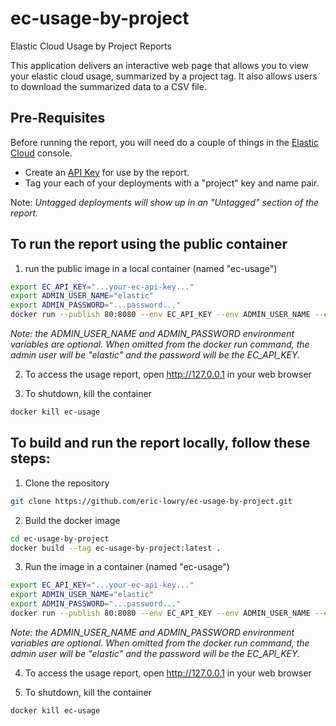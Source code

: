 # ec-usage-by-project
Elastic Cloud Usage by Project Reports

This application delivers an interactive web page that allows you 
to view your elastic cloud usage, summarized by a project tag.
It also allows users to download the summarized data to a CSV file.

## Pre-Requisites

Before running the report, you will need do a couple of things
in the [Elastic Cloud](https://cloud.elastic.co) console.

* Create an [API Key](https://cloud.elastic.co/deployment-features/keys) for use by the report.
* Tag your each of your deployments with a "project" key and name pair.

Note: _Untagged deployments will show up in an "Untagged" section of the report._

## To run the report using the public container

1. run the public image in a local container (named "ec-usage")

```bash
export EC_API_KEY="...your-ec-api-key..."
export ADMIN_USER_NAME="elastic"
export ADMIN_PASSWORD="...password..."
docker run --publish 80:8080 --env EC_API_KEY --env ADMIN_USER_NAME --env ADMIN_PASSWORD --rm --name ec-usage --detach gcr.io/elastic-sa/ec-usage-by-project:latest
```

_Note: the ADMIN_USER_NAME and ADMIN_PASSWORD environment variables are optional.  When omitted from the docker run command, the admin user will be "elastic" and the password will be the EC_API_KEY._

2. To access the usage report, open http://127.0.0.1 in your web browser

3. To shutdown, kill the container

```bash
docker kill ec-usage
```

## To build and run the report locally, follow these steps:

1. Clone the repository

```bash
git clone https://github.com/eric-lowry/ec-usage-by-project.git
```
2. Build the docker image

```bash
cd ec-usage-by-project
docker build --tag ec-usage-by-project:latest .
```

3. Run the image in a container (named "ec-usage")

```bash
export EC_API_KEY="...your-ec-api-key..."
export ADMIN_USER_NAME="elastic"
export ADMIN_PASSWORD="...password..."
docker run --publish 80:8080 --env EC_API_KEY --env ADMIN_USER_NAME --env ADMIN_PASSWORD --rm --name ec-usage --detach ec-usage-by-project:latest
```

_Note: the ADMIN_USER_NAME and ADMIN_PASSWORD environment variables are optional.  When omitted from the docker run command, the admin user will be "elastic" and the password will be the EC_API_KEY._

4. To access the usage report, open http://127.0.0.1 in your web browser

5. To shutdown, kill the container

```bash
docker kill ec-usage
```
